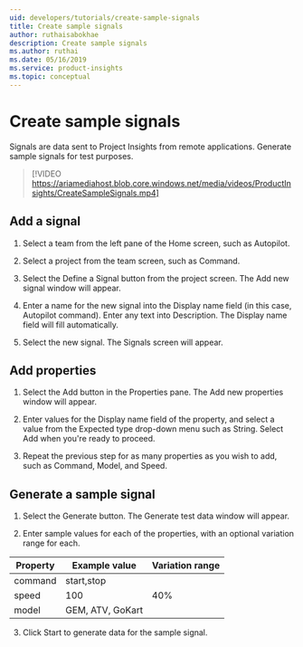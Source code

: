 ```yaml
---
uid: developers/tutorials/create-sample-signals
title: Create sample signals
author: ruthaisabokhae
description: Create sample signals
ms.author: ruthai
ms.date: 05/16/2019
ms.service: product-insights
ms.topic: conceptual
---
```


# Create sample signals

Signals are data sent to Project Insights from remote applications.
Generate sample signals for test purposes.

> [!VIDEO https://ariamediahost.blob.core.windows.net/media/videos/ProductInsights/CreateSampleSignals.mp4]

## Add a signal

1. Select a team from the left pane of the Home screen, such as Autopilot.

1. Select a project from the team screen, such as Command.

1. Select the Define a Signal button from the project screen. The Add new signal window will appear.

1. Enter a name for the new signal into the Display name field (in this case, Autopilot command). Enter any text into Description. The Display name field will fill automatically.

1. Select the new signal. The Signals screen will appear.

## Add properties

1. Select the Add button in the Properties pane. The Add new properties window will appear.

1. Enter values for the Display name field of the property, and select a value from
the Expected type drop-down menu such as String. Select Add when you're ready to proceed.

1. Repeat the previous step for as many properties as you wish to add, such as Command, Model, and Speed.

## Generate a sample signal

1. Select the Generate button. The Generate test data window will appear.

2. Enter sample values for each of the properties, with an optional variation range for each.

|Property|Example value|Variation range|
|--------|-------------|---------------|
|command|start,stop|
|speed|100|40%|
|model|GEM, ATV, GoKart|

3. Click Start to generate data for the sample signal.
